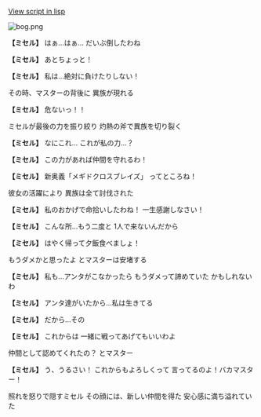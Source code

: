 [View script in lisp](../scripts/20151303.txt)

![bog.png](../images/backgrounds/bog.png)

**【ミセル】**
はぁ…はぁ…
だいぶ倒したわね

**【ミセル】**
あとちょっと！

**【ミセル】**
私は…絶対に負けたりしない！

その時、マスターの背後に
異族が現れる

**【ミセル】**
危ないっ！！

ミセルが最後の力を振り絞り
灼熱の斧で異族を切り裂く

**【ミセル】**
なにこれ…
これが私の力…？

**【ミセル】**
この力があれば仲間を守れるわ！

**【ミセル】**
新奥義「メギドクロスブレイズ」
ってところね！

彼女の活躍により
異族は全て討伐された

**【ミセル】**
私のおかげで命拾いしたわね！
一生感謝しなさい！

**【ミセル】**
こんな所…もう二度と
1人で来ないんだから

**【ミセル】**
はやく帰って夕飯食べましょ！

もうダメかと思ったよ
とマスターは安堵する

**【ミセル】**
私も…アンタがこなかったら
もうダメって諦めていた
かもしれないわ

**【ミセル】**
アンタ達がいたから…私は生きてる

**【ミセル】**
だから…その

**【ミセル】**
これからは
一緒に戦ってあげてもいいわよ

仲間として認めてくれたの？
とマスター

**【ミセル】**
う、うるさい！ 
これからもよろしくって
言ってるのよ！バカマスター！

照れを怒りで隠すミセル
その顔には、新しい仲間を得た
安心感に満ち溢れていた